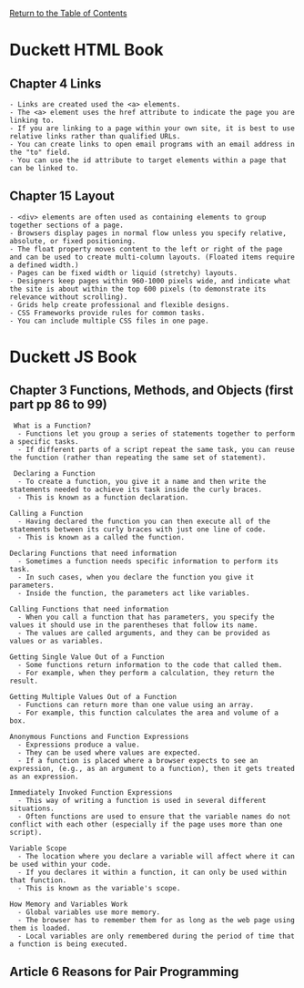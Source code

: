 [Return to the Table of Contents](README.md)

# Duckett HTML Book
   ## Chapter 4 Links
    - Links are created used the <a> elements.
    - The <a> element uses the href attribute to indicate the page you are linking to.
    - If you are linking to a page within your own site, it is best to use relative links rather than qualified URLs.
    - You can create links to open email programs with an email address in the "to" field.
    - You can use the id attribute to target elements within a page that can be linked to.

   ## Chapter 15 Layout
    - <div> elements are often used as containing elements to group together sections of a page.
    - Browsers display pages in normal flow unless you specify relative, absolute, or fixed positioning.
    - The float property moves content to the left or right of the page and can be used to create multi-column layouts. (Floated items require a defined width.)
    - Pages can be fixed width or liquid (stretchy) layouts.
    - Designers keep pages within 960-1000 pixels wide, and indicate what the site is about within the top 600 pixels (to demonstrate its relevance without scrolling).
    - Grids help create professional and flexible designs.
    - CSS Frameworks provide rules for common tasks.
    - You can include multiple CSS files in one page.

# Duckett JS Book
   ## Chapter 3 Functions, Methods, and Objects (first part pp 86 to 99)
     What is a Function?
      - Functions let you group a series of statements together to perform a specific tasks. 
      - If different parts of a script repeat the same task, you can reuse the function (rather than repeating the same set of statement).
     
     Declaring a Function
      - To create a function, you give it a name and then write the statements needed to achieve its task inside the curly braces. 
      - This is known as a function declaration.

    Calling a Function
      - Having declared the function you can then execute all of the statements between its curly braces with just one line of code.
      - This is known as a called the function. 
   
    Declaring Functions that need information
      - Sometimes a function needs specific information to perform its task.
      - In such cases, when you declare the function you give it parameters.
      - Inside the function, the parameters act like variables.

    Calling Functions that need information
      - When you call a function that has parameters, you specify the values it should use in the parentheses that follow its name.
      - The values are called arguments, and they can be provided as values or as variables.

    Getting Single Value Out of a Function
      - Some functions return information to the code that called them.
      - For example, when they perform a calculation, they return the result.

    Getting Multiple Values Out of a Function
      - Functions can return more than one value using an array.
      - For example, this function calculates the area and volume of a box.

    Anonymous Functions and Function Expressions
      - Expressions produce a value.
      - They can be used where values are expected.
      - If a function is placed where a browser expects to see an expression, (e.g., as an argument to a function), then it gets treated as an expression.

    Immediately Invoked Function Expressions
      - This way of writing a function is used in several different situations.
      - Often functions are used to ensure that the variable names do not conflict with each other (especially if the page uses more than one script).

    Variable Scope
      - The location where you declare a variable will affect where it can be used within your code.
      - If you declares it within a function, it can only be used within that function.
      - This is known as the variable's scope.

    How Memory and Variables Work
      - Global variables use more memory.
      - The browser has to remember them for as long as the web page using them is loaded.
      - Local variables are only remembered during the period of time that a function is being executed.

   ## Article 6 Reasons for Pair Programming